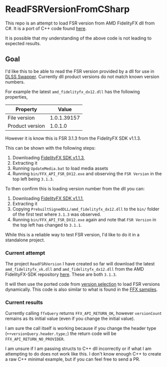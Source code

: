# ReadFSRVersionFromCSharp

This repo is an attempt to load FSR version from AMD FidelityFX dll from C#. It is a port of C++ code found [here](https://gpuopen.com/manuals/fidelityfx_sdk/fidelityfx_sdk-page_ffx-api/#version-selection).

It is possible that my understanding of the above code is not leading to expected results.


## Goal

I'd like this to be able to read the FSR version provided by a dll for use in [DLSS Swapper](https://github.com/beeradmoore/dlss-swapper). Currently dll product versions do not match known version numbers. 

For example the latest `amd_fidelityfx_dx12.dll` has the following properties,

| Property        | Value       |
|-----------------|-------------|
| File version    | 1.0.1.39157 |
| Product version | 1.0.1.0     |

However it is know this is FSR 3.1.3 from the FidelityFX SDK v1.1.3.

This can be shown with the following steps:
1. Downloading [FidelityFX SDK v1.1.3](https://github.com/GPUOpen-LibrariesAndSDKs/FidelityFX-SDK/releases/tag/v1.1.3),
2. Extracting it
3. Running `UpdateMedia.bat` to load media assets
4. Running `bin/FFX_API_FSR_DX12.exe` and observing the `FSR Version` in the top left being `3.1.3`.

To then confirm this is loading version number from the dll you can:
1. Downloading [FidelityFX SDK v1.1.1](https://github.com/GPUOpen-LibrariesAndSDKs/FidelityFX-SDK/releases/tag/v1.1.1),
2. Extracting it
3. Copying `PrebuiltSignedDLL/amd_fidelityfx_dx12.dll` to the `bin/` folder of the first test where `3.1.3` was observed.
4. Running `bin/FFX_API_FSR_DX12.exe` again and note that `FSR Version` in the top left has changed to `3.1.1`.

While this is a reliable way to test FSR version, I'd like to do it in a standalone project.

### Current attempt

The project `ReadFSRVersion` I have created so far will download the latest `amd_fidelityfx_vk.dll` and `amd_fidelityfx_dx12.dll` from the AMD FidelityFX-SDK repository [here](https://github.com/GPUOpen-LibrariesAndSDKs/FidelityFX-SDK/). These are both `3.1.3`.

It will then use the ported code from [version selection](https://gpuopen.com/manuals/fidelityfx_sdk/fidelityfx_sdk-page_ffx-api/#version-selection) to load FSR versions dynamically. This code is also similar to what is found in the [FFX samples](https://github.com/GPUOpen-LibrariesAndSDKs/FidelityFX-SDK/blob/main/samples/fsrapi/fsrapirendermodule.cpp#L432).


### Current results

Currently calling `ffxQuery` returns `FFX_API_RETURN_OK`, however `versionCount` remains as its initial value (even if you change the initial value).

I am sure the call itself is working because if you change the header type (`++versionQuery.header.type;`) the return code will be `FFX_API_RETURN_NO_PROVIDER`.

I am unsure if I am passing structs to C++ dll incorrectly or if what I am attempting to do does not work like this. I don't know enough C++ to create a raw C++ minimal example, but if you can feel free to send a PR.